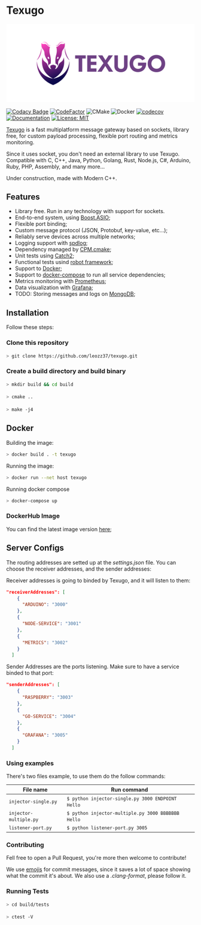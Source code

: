 # Texugo

![logo](images/logo.png)

[![Codacy Badge](https://app.codacy.com/project/badge/Grade/555c8f8825504a81804f4c41b75228cf)](https://www.codacy.com/manual/leozz37/texugo?utm_source=github.com&amp;utm_medium=referral&amp;utm_content=leozz37/texugo&amp;utm_campaign=Badge_Grade)
[![CodeFactor](https://www.codefactor.io/repository/github/leozz37/texugo/badge)](https://www.codefactor.io/repository/github/leozz37/texugo)
![CMake](https://github.com/leozz37/texugo/workflows/CMake/badge.svg)
![Docker](https://github.com/leozz37/texugo/workflows/Docker/badge.svg)
[![codecov](https://codecov.io/gh/leozz37/texugo/branch/master/graph/badge.svg)](https://codecov.io/gh/leozz37/texugo)
[![Documentation](https://codedocs.xyz/leozz37/texugo.svg)](https://codedocs.xyz/leozz37/texugo/)
[![License: MIT](https://img.shields.io/badge/License-MIT-yellow.svg)](https://opensource.org/licenses/MIT)

[Texugo](https://leozz37.github.io/texugo/) is a fast multiplatform message gateway based on sockets, library free, for custom payload processing, flexible port routing and metrics monitoring.

Since it uses socket, you don't need an external library to use Texugo. Compatible with C, C++, Java, Python, Golang, Rust, Node.js, C#, Arduino, Ruby, PHP, Assembly, and many more...

Under construction, made with Modern C++.

## Features

-   Library free. Run in any technology with support for sockets.
-   End-to-end system, using [Boost.ASIO](https://www.boost.org/doc/libs/1_66_0/doc/html/boost_asio.html);
-   Flexible port binding;
-   Custom message protocol (JSON, Protobuf, key-value, etc...);
-   Reliably serve devices across multiple networks;
-   Logging support with [spdlog](https://github.com/gabime/spdlog);
-   Dependency managed by [CPM.cmake](https://github.com/TheLartians/CPM.cmake);
-   Unit tests using [Catch2](https://github.com/catchorg/Catch20);
-   Functional tests usind [robot framework](https://robotframework.org/);
-   Support to [Docker](https://www.docker.com/);
-   Support to [docker-compose](https://docs.docker.com/compose/) to run all service dependencies;
-   Metrics monitoring with [Prometheus](https://prometheus.io/);
-   Data visualization with [Grafana](https://grafana.com/);
-   TODO: Storing messages and logs on [MongoDB](https://www.mongodb.com/);

## Installation

Follow these steps:

### Clone this repository

```bash
> git clone https://github.com/leozz37/texugo.git
```

### Create a build directory and build binary

```bash
> mkdir build && cd build

> cmake ..

> make -j4
```


## Docker

Building the image:

```bash
> docker build . -t texugo
```

Running the image:

```bash
> docker run --net host texugo
```

Running docker compose

```bash
> docker-compose up
```

### DockerHub Image

You can find the latest image version [here](https://hub.docker.com/repository/docker/leozz37/texugo);

## Server Configs

The routing addresses are setted up at the _settings.json_ file. You can choose the receiver addresses, and the sender addresses:

Receiver addresses is going to binded by Texugo, and it will listen to them:

```JSON
"receiverAddresses": [
    {
      "ARDUINO": "3000"
    },
    {
      "NODE-SERVICE": "3001"
    },
    {
      "METRICS": "3002"
    }
  ]
```

Sender Addresses are the ports listening. Make sure to have a service binded to that port:

```JSON
"senderAddresses": [
    {
      "RASPBERRY": "3003"
    },
    {
      "GO-SERVICE": "3004"
    },
    {
      "GRAFANA": "3005"
    }
  ]
```

### Using examples

There's two files example, to use them do the follow commands:

| File name              | Run command                                        |
| ---------------------- | -------------------------------------------------- |
| `injector-single.py`   | `$ python injector-single.py 3000 ENDPOINT Hello`  |
| `injector-multiple.py` | `$ python injector-multiple.py 3000 BBBBBBB Hello` |
| `listener-port.py`     | `$ python listener-port.py 3005`                   |

### Contributing

Fell free to open a Pull Request, you're more then welcome to contribute!

We use [emojis](https://gitmoji.carloscuesta.me) for commit messages, since it saves a lot of space showing what the commit it's about. We also use a _.clang-format_, please follow it.

### Running Tests

```bash
> cd build/tests

> ctest -V
```

